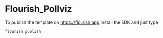 # Flourish_Pollviz

To publish the template on https://flourish.app install the SDK 
and just type

` flourish publish `
